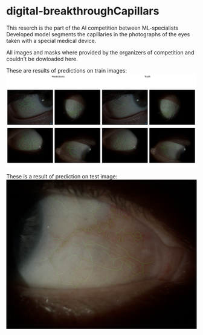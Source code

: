 # digital-breakthroughCapillars

This reserch is the part of the AI competition between ML-specialists
Developed model segments the capillaries in the photographs of the eyes taken with a special medical device.

All images and masks where provided by the organizers of competition and couldn't be dowloaded here.

These are results of predictions on train images:
![train images](https://github.com/Prop-rus/digital-breakthroughCapillars/blob/main/pictures/pict1.png)


These is a result of prediction on test image:
![test_image](https://github.com/Prop-rus/digital-breakthroughCapillars/blob/main/pictures/pict2.png)
